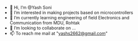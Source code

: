 - 👋 Hi, I’m @Yash Soni
- 👀 I’m interested in making projects based on microcontrollers
- 🌱 I’m currently learning engineering of field Electronics and Communication from MDU, Rohtak
- 💞️ I’m looking to collaborate on ...
- 📫 To reach me mail at "yashs2662@gmail.com"

<!---
Yashs2662/Yashs2662 is a ✨ special ✨ repository because its `README.md` (this file) appears on your GitHub profile.
You can click the Preview link to take a look at your changes.
--->
